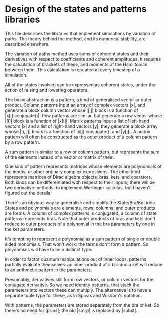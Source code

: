 Design of the states and patterns libraries
======

This file describes the libraries that implement simulations by variation of paths.  The theory behind the method, and its numerical stability, are described elsewhere.

The variation of paths method uses sums of coherent states and their derivatives with respect to coefficients and coherent amplitudes.  It requires the calculation of brackets of these, and moments of the Hamiltonian between them.  This calculation is repeated at every timestep of a simulation.

All of the states involved can be expressed as coherent states, under the action of raising and lowering operators.  

The basic abstraction is a pattern, a kind of generalised vector or outer product.  Column patterns input an array of complex vectors |x|, and generate a block column vector whose |[i]| block is a function of |x[i].conjugate()|.  Row patterns are similar, but generate a row vector whose |[i]| block is a function of |x[i]|.  Matrix patterns input a list of left-hand vectors |x| and a list of right-hand vectors |y|; they generate a block array whose |[i, j]| block is a function of |x[i].conjugate()| and |y[j]|.  A matrix pattern will often be constructed as the outer product of a column pattern by a row pattern.

A sum pattern is similar to a row or column pattern, but represents the sum of the elements instead of a vector or matrix of them.

One kind of pattern represents matrices whose elements are polynomials of the inputs, or other ordinary complex expressions.  The other kind represents matrices of Dirac algebra objects, bras, kets, and operators.  Both kinds can be differentiated with respect to their inputs; there will be two derivative methods, to implement Wertinger calculus, but I haven't figured out the details.

There's an obvious way to generalise and simplify the State/Bra/Ket idea.  States and polynomials are elements, rows, columns, and outer products are forms.  A column of complex patterns is conjugated, a column of state patterns represents bras.  Note that outer products of bras and kets don't reduce to outer products of a polynomial in the bra parameters by one in the ket parameters.

It's tempting to represent a polynomial as a sum pattern of single or double sided monomials.  That won't work: the terms don't form a pattern.  So polynomials will have to be a distinct type.

In order to factor quantum manipulations out of inner loops, patterns partially evaluate themselves: an inner product of a bra and a ket will reduce to an arithmetic pattern in the parameters.

Presumably, derivatives still form row vectors, or column vectors for the conjugate derivative.  So we need identity patterns, that stack the parameters into vectors these can multiply.  The alternative is to have a separate tuple type for these, as in Spivak and Wisdom's notation.

With patterns, the parameters are stored separately from the bra or ket.  So there's no need for |prms|; the old |smrp| is replaced by |subst|.